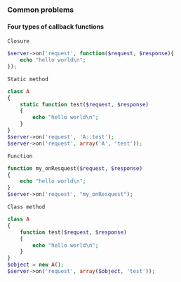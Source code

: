 ### Common problems

#### Four types of callback functions

`Closure`
```php
$server->on('request', function($request, $response){
	echo "hello world\n";
});
```

`Static method`
```php
class A
{
	static function test($request, $response)
	{
		echo "hello world\n";
	}
}
$server->on('request', 'A::test');
$server->on('request', array('A', 'test'));
```

`Function`
```php
function my_onResquest($request, $response)
{
	echo "hello world\n";
}
$server->on('request', "my_onResquest");
```

`Class method`
```php
class A
{
	function test($request, $response)
	{
		echo "hello world\n";
	}
}
$object = new A();
$server->on('request', array($object, 'test'));
```
